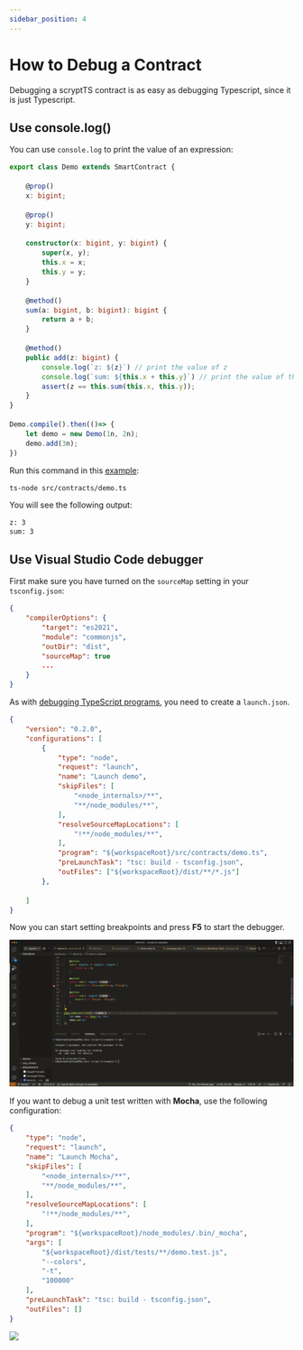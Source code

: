 ```yaml
---
sidebar_position: 4
---
```


# How to Debug a Contract

Debugging a scryptTS contract is as easy as debugging Typescript, since it is just Typescript.


## Use console.log()

You can use `console.log` to print the value of an expression:


```ts
export class Demo extends SmartContract {

    @prop()
    x: bigint;

    @prop()
    y: bigint;

    constructor(x: bigint, y: bigint) {
        super(x, y);
        this.x = x;
        this.y = y;
    }

    @method()
    sum(a: bigint, b: bigint): bigint {
        return a + b;
    }

    @method()
    public add(z: bigint) {
        console.log(`z: ${z}`) // print the value of z
        console.log(`sum: ${this.x + this.y}`) // print the value of this.x + this.y
        assert(z == this.sum(this.x, this.y));
    }
}

Demo.compile().then(()=> {
    let demo = new Demo(1n, 2n);
    demo.add(3n);
})
```

Run this command in this [example](https://github.com/sCrypt-Inc/scryptTS-examples):

```bash
ts-node src/contracts/demo.ts
```

You will see the following output:

```
z: 3
sum: 3
```

## Use Visual Studio Code debugger


First make sure you have turned on the `sourceMap` setting in your `tsconfig.json`:

```json
{
    "compilerOptions": {
        "target": "es2021",
        "module": "commonjs",
        "outDir": "dist",
        "sourceMap": true
        ...
    }
}
```

As with [debugging TypeScript programs](https://code.visualstudio.com/docs/typescript/typescript-debugging), you need to create a `launch.json`.

```json
{
    "version": "0.2.0",
    "configurations": [
        {
            "type": "node",
            "request": "launch",
            "name": "Launch demo",
            "skipFiles": [
                "<node_internals>/**",
                "**/node_modules/**",
            ],
            "resolveSourceMapLocations": [
                "!**/node_modules/**",
            ],
            "program": "${workspaceRoot}/src/contracts/demo.ts",
            "preLaunchTask": "tsc: build - tsconfig.json",
            "outFiles": ["${workspaceRoot}/dist/**/*.js"]
        },
        
    ]
}
```

Now you can start setting breakpoints and press **F5** to start the debugger.


![](../../static/img/debugging1.gif)

If you want to debug a unit test written with **Mocha**, use the following configuration:

```json
{
    "type": "node",
    "request": "launch",
    "name": "Launch Mocha",
    "skipFiles": [
        "<node_internals>/**",
        "**/node_modules/**",
    ],
    "resolveSourceMapLocations": [
        "!**/node_modules/**",
    ],
    "program": "${workspaceRoot}/node_modules/.bin/_mocha",
    "args": [
        "${workspaceRoot}/dist/tests/**/demo.test.js",
        "--colors",
        "-t",
        "100000"
    ],
    "preLaunchTask": "tsc: build - tsconfig.json",
    "outFiles": []
}
```

![](../../static/img/debugging2.gif)

